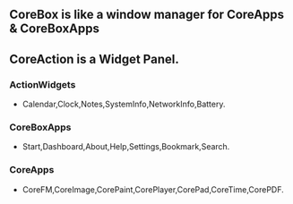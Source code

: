 ## CoreBox is like a window manager for CoreApps & CoreBoxApps
## CoreAction is a Widget Panel.

### ActionWidgets
* Calendar,Clock,Notes,SystemInfo,NetworkInfo,Battery.

### CoreBoxApps 
* Start,Dashboard,About,Help,Settings,Bookmark,Search.

### CoreApps 
* CoreFM,CoreImage,CorePaint,CorePlayer,CorePad,CoreTime,CorePDF.

